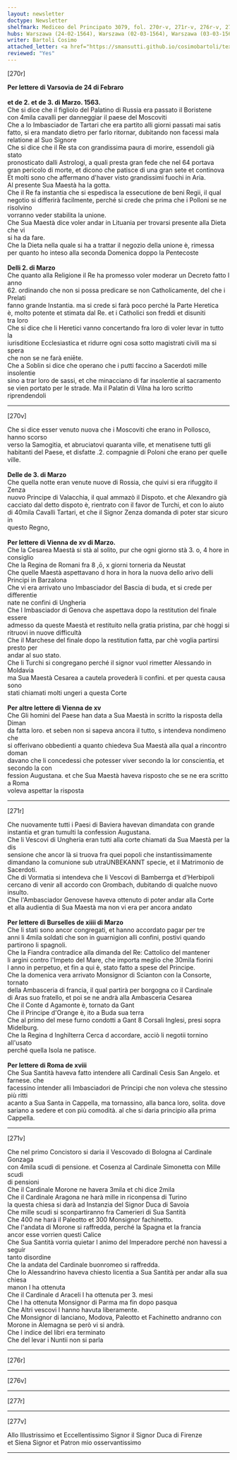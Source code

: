 ```yaml
---
layout: newsletter
doctype: Newsletter
shelfmark: Mediceo del Principato 3079, fol. 270r-v, 271r-v, 276r-v, 277r-v
hubs: Warszawa (24-02-1564), Warszawa (02-03-1564), Warszawa (03-03-1564), Warszawa (02-03-1564), Warszawa (03-03-1564), Wien (15-03-1564), Wien (15-03-1564), Bruxelles (14-03-1564), Roma (18-03-1564)
writer: Bartoli Cosimo
attached_letter: <a href="https://smansutti.github.io/cosimobartoli/texts/2976_101/">2976_101</a>
reviewed: "Yes"
---
```


[270r]  
  
  
<strong>Per lettere di Varsovia de 24 di Febraro</strong>  
<br/><strong>et de 2. et de 3. di Marzo. 1563.</strong>  
Che si dice che il figliolo del Palatino di Russia era passato il Boristene  
con 4mila cavalli per danneggiar il paese del Moscoviti  
Che a lo Imbasciador de Tartari che era partito alli giorni passati mai satis  
fatto, si era mandato dietro per farlo ritornar, dubitando non facessi mala  
relatione al Suo Signore  
Che si dice che il Re sta con grandissima paura di morire, essendoli già stato  
pronosticato dalli Astrologi, a quali presta gran fede che nel 64 portava  
gran pericolo di morte, et dicono che patisce di una gran sete et continova  
Et molti sono che affermano d'haver visto grandissimi fuochi in Aria.  
Al presente Sua Maestà ha la gotta.  
Che il Re fa instantia che si espedisca la essecutione de beni Regii, il qual  
negotio si differirà facilmente, perché si crede che prima che i Polloni se ne risolvino  
vorranno veder stabilita la unione.  
Che Sua Maestà dice voler andar in Lituania per trovarsi presente alla Dieta che vi  
si ha da fare.  
Che la Dieta nella quale si ha a trattar il negozio della unione è, rimessa  
per quanto ho inteso alla seconda Domenica doppo la Pentecoste  
<br/><strong>Delli 2. di Marzo</strong>  
Che quanto alla Religione il Re ha promesso voler moderar un Decreto fatto l anno  
62. ordinando che non si possa predicare se non Catholicamente, del che i Prelati  
fanno grande Instantia. ma si crede si farà poco perché la Parte Heretica  
è, molto potente et stimata dal Re. et i Catholici son freddi et disuniti  
tra loro  
Che si dice che li Heretici vanno concertando fra loro di voler levar in tutto la  
iurisditione Ecclesiastica et ridurre ogni cosa sotto magistrati civili ma si spera  
che non se ne farà eniēte.  
Che a Soblin si dice che operano che i putti faccino a Sacerdoti mille insolentie  
sino a trar loro de sassi, et che minacciano di far insolentie al sacramento  
se vien portato per le strade. Ma il Palatin di Vilna ha loro scritto riprendendoli  
  
---  

[270v]  
  
  
Che si dice esser venuto nuova che i Moscoviti che erano in Pollosco, hanno scorso  
verso la Samogitia, et abruciatovi quaranta ville, et menatisene tutti gli  
habitanti del Paese, et disfatte .2. compagnie di Poloni che erano per quelle ville.  
<br/><strong>Delle de 3. di Marzo</strong>  
Che quella notte eran venute nuove di Rossia, che quivi si era rifuggito il Zenza  
nuovo Principe di Valacchia, il qual ammazò il Dispoto. et che Alexandro già  
cacciato dal detto dispoto è, rientrato con il favor de Turchi, et con lo aiuto  
di 40mila Cavalli Tartari, et che il Signor Zenza domanda di poter star sicuro in  
questo Regno,  
<br/><strong>Per lettere di Vienna de xv di Marzo.</strong>  
Che la Cesarea Maestà si stà al solito, pur che ogni giorno stà 3. o, 4 hore in consiglio  
Che la Regina de Romani fra 8 ,ō, x giorni torneria da Neustat  
Che quelle Maestà aspettavano d hora in hora la nuova dello arivo delli Principi in Barzalona  
Che vi era arrivato uno Imbasciador del Bascia di buda, et si crede per differentie  
nate ne confini di Ungheria  
Che l Imbasciador di Genova che aspettava dopo la restitution del finale essere  
admesso da queste Maestà et restituito nella gratia pristina, par chè hoggi si  
ritruovi in nuove difficultà  
Che il Marchese del finale dopo la restitution fatta, par chè voglia partirsi presto per  
andar al suo stato.  
Che li Turchi si congregano perché il signor vuol rimetter Alessando in Moldavia  
ma Sua Maestà Cesarea a cautela provederà li confini. et per questa causa sono  
stati chiamati molti ungeri a questa Corte  
<br/><strong>Per altre lettere di Vienna de xv</strong>  
Che Gli homini del Paese han data a Sua Maestà in scritto la risposta della Diman  
da fatta loro. et seben non si sapeva ancora il tutto, s intendeva nondimeno che  
si offerivano obbedienti a quanto chiedeva Sua Maestà alla qual a rincontro doman  
davano che li concedessi che potesser viver secondo la lor conscientia, et secondo la con  
fession Augustana. et che Sua Maestà haveva risposto che se ne era scritto a Roma  
voleva aspettar la risposta  
  
---  

[271r]  
  
  
Che nuovamente tutti i Paesi di Baviera havevan dimandata con grande  
instantia et gran tumulti la confession Augustana.  
Che li Vescovi di Ungheria eran tutti alla corte chiamati da Sua Maestà per la dis  
sensione che ancor là si truova fra quei popoli che instantissimamente  
dimandano la comunione sub utraUNBEKANNT specie, et il Matrimonio de Sacerdoti.  
Che di Vormatia si intendeva che li Vescovi di Bamberrga et d'Herbipoli  
cercano di venir all accordo con Grombach, dubitando di qualche nuovo insulto.  
Che l'Ambasciador Genovese haveva ottenuto di poter andar alla Corte  
et alla audientia di Sua Maestà ma non vi era per ancora andato  
<br/><strong>Per lettere di Burselles de xiiii di Marzo</strong>  
Che li stati sono ancor congregati, et hanno accordato pagar per tre  
anni li 4mila soldati che son in guarnigion alli confini, postivi quando  
partirono li spagnoli.  
Che la Fiandra contradice alla dimanda del Re: Cattolico del mantener  
li argini contro l'Impeto del Mare, che importa meglio che 30mila fiorini  
l anno in perpetuo, et fin a qui è, stato fatto a spese del Principe.  
Che la domenica vera arrivato Monsignor di Scianton con la Consorte, tornato  
della Ambasceria di francia, il qual partirà per borgogna co il Cardinale  
di Aras suo fratello, et poi se ne andrà alla Ambasceria Cesarea  
Che il Conte d Agamonte è, tornato da Gant  
Che il Principe d'Orange è, ito a Buda sua terra  
Che al primo del mese furno condotti a Gant 8 Corsali Inglesi, presi sopra  
Midelburg.  
Che la Regina d Inghilterra Cerca d accordare, acciò li negotii tornino all'usato  
perché quella Isola ne patisce.  
<br/><strong>Per lettere di Roma de xviii</strong>  
Che Sua Santità haveva fatto intendere alli Cardinali Cesis San Angelo. et farnese. che  
facessino intender alli Imbasciadori de Principi che non voleva che stessino più ritti  
acanto a Sua Santa in Cappella, ma tornassino, alla banca loro, solita. dove  
sariano a sedere et con più comodità. al che si daria principio alla prima Cappella.  
  
---  

[271v]  
  
  
Che nel primo Concistoro si daria il Vescovado di Bologna al Cardinale Gonzaga  
con 4mila scudi di pensione. et Cosenza al Cardinale Simonetta con Mille scudi  
di pensioni  
Che il Cardinale Morone ne havera 3mila et chi dice 2mila  
Che il Cardinale Aragona ne harà mille in riconpensa di Turino  
la questa chiesa si darà ad Instanzia del Signor Duca di Savoia  
Che mille scudi si sconpartiranno fra Camerieri di Sua Santità  
Che 400 ne harà il Paleotto et 300 Monsignor fachinetto.  
Che l'andata di Morone si raffredda, perché la Spagna et la francia  
ancor esse vorrien questi Calice  
Che Sua Santità vorria quietar l animo del Imperadore perché non havessi a seguir  
tanto disordine  
Che la andata del Cardinale buonromeo si raffredda.  
Che lo Alessandrino haveva chiesto licentia a Sua Santità per andar alla sua chiesa  
manon l ha ottenuta  
Che il Cardinale d Araceli l ha ottenuta per 3. mesi  
Che l ha ottenuta Monsignor di Parma ma fin dopo pasqua  
Che Altri vescovi l hanno havuta liberamente.  
Che Monsignor di lanciano, Modova, Paleotto et Fachinetto andranno con  
Morone in Alemagna se però vi si andrà.  
Che l indice del libri era terminato  
Che del levar i Nuntii non si parla  
  
---  

[276r]  
  
  
  
---  

[276v]  
  
  
  
---  

[277r]  
  
  
  
---  

[277v]  
  
  
Allo Illustrissimo et Eccellentissimo Signor il Signor Duca di Firenze  
et Siena Signor et Patron mio osservantissimo  
  
---  

